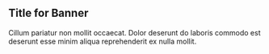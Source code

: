 ## Title for Banner

Cillum pariatur non mollit occaecat. Dolor deserunt do laboris commodo est deserunt esse minim aliqua reprehenderit ex nulla mollit.
